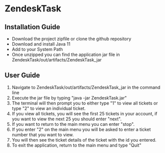 # ZendeskTask
 
 ## Installation Guide
 * Download the project zipfile or clone the github repository
 * Download and install Java 11
 * Add to your System Path
 * Once unzipped you can find the application jar file
 in ZendeskTask/out/artifacts/ZendeskTask_jar
 
 
 
 ## User Guide
 1. Navigate to ZendeskTask/out/artifacts/ZendeskTask_jar in the command line
 2. Execute the jar file by typing "java -jar ZendeskTask.jar"
 3. The terminal will then prompt you to either type "1" to view all tickets 
 or type "2" to view an individual ticket.
 4. If you view all tickets, you will see the first 25 tickets in your account,
 if you want to view the next 25 you should enter "next".
 5. If you want to return to the main menu you can enter "stop".
 6. If you enter "2" on the main menu you will be asked to enter a ticket number
 that you want to view.
 7. You will then see the ticket details of the ticket with the id
 you entered.
 8. To exit the application, return to the main menu and type "Quit"
 
 
